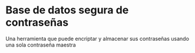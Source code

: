 [Title]: # (Base de datos segura de contraseñas)
[Order]: # (102)

# Base de datos segura de contraseñas 

Una herramienta que puede encriptar y almacenar sus contraseñas usando una sola contraseña maestra